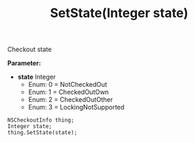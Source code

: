 ﻿---
uid: crmscript_ref_NSCheckoutInfo_SetState
title: SetState(Integer state)
intellisense: NSCheckoutInfo.SetState
keywords: NSCheckoutInfo, GetState
so.topic: reference
---

Checkout state

**Parameter:** 
 - **state** Integer
     - Enum: 0 = NotCheckedOut 
     - Enum: 1 = CheckedOutOwn 
     - Enum: 2 = CheckedOutOther 
     - Enum: 3 = LockingNotSupported 

```crmscript
NSCheckoutInfo thing;
Integer state;
thing.SetState(state);
```

